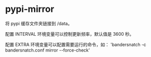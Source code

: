 # pypi-mirror

将 pypi 缓存文件夹链接到 /data。

配置 INTERVAL 环境变量可以控制更新频率，默认值是 3600 秒。

配置 EXTRA 环境变量可以配置需要运行的命令，如： 'bandersnatch -c bandersnatch.conf mirror --force-check'
